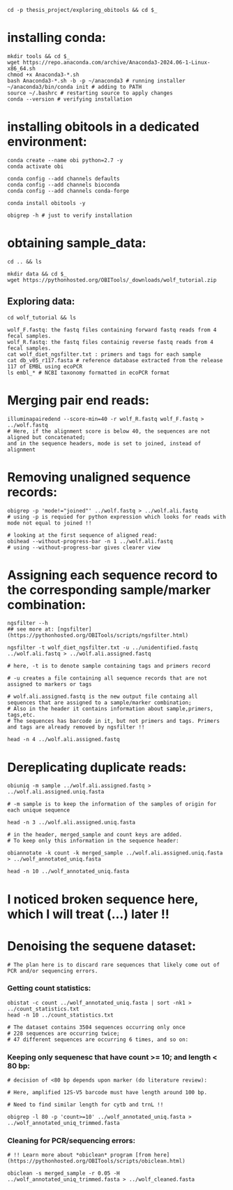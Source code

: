     cd -p thesis_project/exploring_obitools && cd $_

# installing conda:
    mkdir tools && cd $_
    wget https://repo.anaconda.com/archive/Anaconda3-2024.06-1-Linux-x86_64.sh
    chmod +x Anaconda3-*.sh
    bash Anaconda3-*.sh -b -p ~/anaconda3 # running installer
    ~/anaconda3/bin/conda init # adding to PATH
    source ~/.bashrc # restarting source to apply changes
    conda --version # verifying installation

# installing obitools in a dedicated environment:
    
    conda create --name obi python=2.7 -y
    conda activate obi

    conda config --add channels defaults
    conda config --add channels bioconda
    conda config --add channels conda-forge

    conda install obitools -y
    
    obigrep -h # just to verify installation


# obtaining sample_data:
    cd .. && ls
    
    mkdir data && cd $_
    wget https://pythonhosted.org/OBITools/_downloads/wolf_tutorial.zip
    
## Exploring data:
    cd wolf_tutorial && ls
   
    wolf_F.fastq: the fastq files containing forward fastq reads from 4 fecal samples.
    wolf_R.fastq: the fastq files containig reverse fastq reads from 4 fecal samples.
    cat wolf_diet_ngsfilter.txt : primers and tags for each sample
    cat db_v05_r117.fasta # reference database extracted from the release 117 of EMBL using ecoPCR
    ls embl_* # NCBI taxonomy formatted in ecoPCR format

# Merging pair end reads:
    illuminapairedend --score-min=40 -r wolf_R.fastq wolf_F.fastq > ../wolf.fastq
    # Here, if the alignment score is below 40, the sequences are not aligned but concatenated; 
    and in the sequence headers, mode is set to joined, instead of alignment

# Removing unaligned sequence records:
    obigrep -p 'mode!="joined"' ../wolf.fastq > ../wolf.ali.fastq
    # using -p is requied for python expression which looks for reads with mode not equal to joined !!

    # looking at the first sequence of aligned read:
    obihead --without-progress-bar -n 1 ../wolf.ali.fastq
    # using --without-progress-bar gives clearer view

# Assigning each sequence record to the corresponding sample/marker combination:
   
    ngsfilter --h
    ## see more at: [ngsfilter](https://pythonhosted.org/OBITools/scripts/ngsfilter.html)

    ngsfilter -t wolf_diet_ngsfilter.txt -u ../unidentified.fastq ../wolf.ali.fastq > ../wolf.ali.assigned.fastq

    # here, -t is to denote sample containing tags and primers record
    
    # -u creates a file containing all sequence records that are not assigned to markers or tags
    
    # wolf.ali.assigned.fastq is the new output file containg all sequences that are assigned to a sample/marker combination; 
    # Also in the header it contains information about sample,primers, tags,etc. 
    # The sequences has barcode in it, but not primers and tags. Primers and tags are already removed by ngsfilter !!

    head -n 4 ../wolf.ali.assigned.fastq
    
# Dereplicating duplicate reads:

    obiuniq -m sample ../wolf.ali.assigned.fastq > ../wolf.ali.assigned.uniq.fasta

    # -m sample is to keep the information of the samples of origin for each unique sequence
    
    head -n 3 ../wolf.ali.assigned.uniq.fasta

    # in the header, merged_sample and count keys are added. 
    # To keep only this information in the sequence header:

    obiannotate -k count -k merged_sample ../wolf.ali.assigned.uniq.fasta > ../wolf_annotated_uniq.fasta
    
    head -n 10 ../wolf_annotated_uniq.fasta

# I noticed broken sequence here, which I will treat (...) later !!

# Denoising the sequene dataset:

    # The plan here is to discard rare sequences that likely come out of PCR and/or sequencing errors.

### Getting count statistics:
    obistat -c count ../wolf_annotated_uniq.fasta | sort -nk1 > ../count_statistics.txt
    head -n 10 ../count_statistics.txt

    # The dataset contains 3504 sequences occurring only once
    # 228 sequences are occurring twice;
    # 47 different sequences are occurring 6 times, and so on:

### Keeping only sequenesc that have count >= 10; and length < 80 bp:
    # decision of <80 bp depends upon marker (do literature review):
    
    # Here, amplified 12S-V5 barcode must have length around 100 bp.
    
    # Need to find similar length for cytb and trnL !!

    obigrep -l 80 -p 'count>=10' ../wolf_annotated_uniq.fasta > ../wolf_annotated_uniq_trimmed.fasta

### Cleaning for PCR/sequencing errors:
    # !! Learn more about *obiclean* program [from here](https://pythonhosted.org/OBITools/scripts/obiclean.html)

    obiclean -s merged_sample -r 0.05 -H ../wolf_annotated_uniq_trimmed.fasta > ../wolf_cleaned.fasta




    
    
